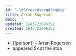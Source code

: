```yaml
---
id: '-1dSYxaxvOsozqd3eqQqg'
title: Arran Rogerson
desc: ''
updated: 1643723096352
created: 1643723096352
---
```



- [[person]] - Arran Rogerson
- appeared 5x at the stoa
